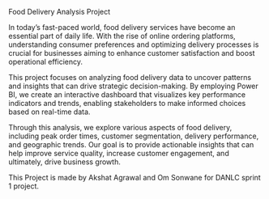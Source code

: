 Food Delivery Analysis Project

In today’s fast-paced world, food delivery services have become an essential part of daily life. With the rise of online ordering platforms, understanding consumer preferences and optimizing delivery processes is crucial for businesses aiming to enhance customer satisfaction and boost operational efficiency.

This project focuses on analyzing food delivery data to uncover patterns and insights that can drive strategic decision-making. By employing Power BI, we create an interactive dashboard that visualizes key performance indicators and trends, enabling stakeholders to make informed choices based on real-time data.

Through this analysis, we explore various aspects of food delivery, including peak order times, customer segmentation, delivery performance, and geographic trends. Our goal is to provide actionable insights that can help improve service quality, increase customer engagement, and ultimately, drive business growth.

This Project is made by Akshat Agrawal and Om Sonwane for DANLC sprint 1 project.
